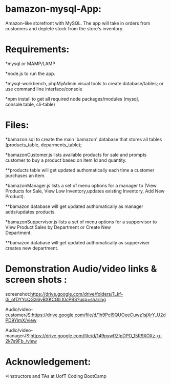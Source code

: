# bamazon-mysql-App:
Amazon-like storefront with MySQL. 
The app will take in orders from customers and deplete stock from the store's inventory.

# Requirements:
  *mysql or MAMP/LAMP
  
  *node.js to run the app.
  
  *mysql-workbench, phpMyAdmin visual tools to create database/tables; or use command line interface/console
  
  *npm install to get all required node packages/modules (mysql, console.table, cli-table)
  
# Files:
  *bamazon.sql to create the main 'bamazon' database that stores all tables (products_table, deparments_table);
  
  *bamazonCustomer.js lists available products for sale and prompts customer to buy a product based on item Id and quantity.

  **products table will get updated authomatically each time a customer purchases an item.

  *bamazonManager.js lists a set of menu options for a manager to (View Products for Sale, View Low Inventory,updates existing   Inventory, Add New Product).
  
  **bamazon database will get updated authomatically as manager adds/updates products.

  *bamazonSuppervisor.js lists a set of menu options for a suppervisor to View Product Sales by Department or Create New   
   Department.
   
  **bamazon database will get updated authomatically as supperviser creates new department.
   
# Demonstration Audio/video links & screen shots :
  screenshot:https://drive.google.com/drive/folders/1Lkf-0j_ofDYYcQGzi6yBXKCGILI0cPBS?usp=sharing
  
  Audio/video-customerJS:https://drive.google.com/file/d/1h9PcI9QUOeeCuwz1sjXrY_U2dPD9YimX/view
  
  Audio/video-managerJS:https://drive.google.com/file/d/149pywRZlpDPO_15R9XOXz-g-2k7s9Fb_/view
 
# Acknowledgement:
  *Instructors and TAs at UofT Coding BootCamp

  
  
  
  


